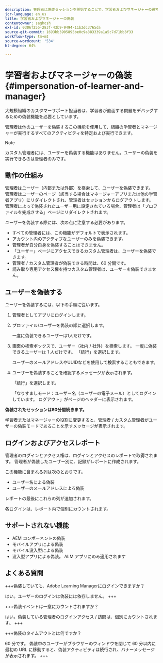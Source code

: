 ```yaml
---
description: 管理者は偽装セッションを開始することで、学習者およびマネージャーの役割が付与されているアカウントのユーザーに代わってログインできます。
jcr-language: en_us
title: 学習者およびマネージャーの偽装
contentowner: saghosh
exl-id: 0306f255-283f-43b9-9494-11b3dc3765da
source-git-commit: 1693bb3905895be0c9a883339a1a5c7d71bb3f33
workflow-type: tm+mt
source-wordcount: '534'
ht-degree: 64%

---
```


# 学習者およびマネージャーの偽装 {#impersonation-of-learner-and-manager}

大規模組織のカスタマーサポート担当者は、学習者が直面する問題をデバッグするための偽装機能を必要としています。

管理者は他のユーザーを偽装するこの機能を使用して、組織の学習者とマネージャーが実行するすべてのアクティビティを特定および実行できます。

>[!NOTE]
>
>カスタム管理者には、ユーザーを偽装する機能はありません。ユーザーの偽装を実行できるのは管理者のみです。

## 動作の仕組み

管理者はユーザー（内部または外部）を検索して、ユーザーを偽装できます。 管理者はユーザーのページ（該当する場合はマネージャーアプリまたは他の学習者アプリ）にリダイレクトされ、管理者はセッションからログアウトします。 管理者によって偽装されたユーザー用に設定されている場合、管理者は「プロファイルを完成させる」ページにリダイレクトされます。

ユーザーを偽装する際には、次の点に注意する必要があります。

* すべての管理者には、この機能がデフォルトで表示されます。
* アカウント内のアクティブなユーザーのみを偽装できます。
* 管理者が自分自身を偽装することはできません。
* 「ユーザー」ページにアクセスできるカスタム管理者は、ユーザーを偽装できます。
* 管理者 / カスタム管理者が偽装できる時間は、60 分間です。
* 読み取り専用アクセス権を持つカスタム管理者は、ユーザーを偽装できません。

## ユーザーを偽装する

ユーザーを偽装するには、以下の手順に従います。

1. 管理者としてアプリにログインします。
1. プロファイル/ユーザーを偽装の順に選択します。

   一度に偽装できるユーザーは1人だけです。

1. 画面の検索ボックスで、ユーザー（社内 / 社外）を検索します。 一度に偽装できるユーザーは 1 人だけです。 「続行」を選択します。

   ユーザーのメールアドレスやUUIDなどを使用して検索することもできます。

1. ユーザーを偽装することを確認するメッセージが表示されます。

   「続行」を選択します。

   「なりすましモード：ユーザー名（ユーザーの電子メール）としてログインしています。 ログアウト」がページのヘッダーに表示されます。

**偽装されたセッションは60分間続きます。**

学習者またはマネージャーの役割に変更すると、管理者 / カスタム管理者がユーザーの偽装モードであることを示すメッセージが表示されます。

## ログインおよびアクセスレポート

管理者のログインとアクセス権は、ログインとアクセスのレポートで取得されます。 管理者が偽装したユーザー別に、記録がレポートに作成されます。

この機能に含まれる列は次のとおりです。

* ユーザー名による偽装
* ユーザーのメールアドレスによる偽装

レポートの最後にこれらの列が追加されます。

各ログインは、レポート内で個別にカウントされます。

## サポートされない機能

* AEM コンポーネントの偽装
* モバイルアプリによる偽装
* モバイル没入型による偽装
* 没入型アプリによる偽装。 ALM アプリにのみ適用されます

## よくある質問

+++偽装していても、Adobe Learning Managerにログインできますか？

はい。ユーザーのログインは偽装には依存しません。
+++

+++偽装イベントは一意にカウントされますか？

はい。偽装している管理者のログインアクセス / 訪問は、個別にカウントされます。
+++

+++偽装のタイムアウトとは何ですか？

60 分です。 偽装中のユーザーがブラウザーのウィンドウを閉じて 60 分以内に最初の URL に移動すると、偽装アクティビティは続行され、バナーメッセージが表示されます。
+++
